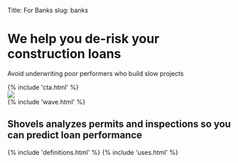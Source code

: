 Title: For Banks
slug: banks

<div class="pt-24">
  <div class="container px-3 mx-auto flex flex-wrap flex-col md:flex-row items-center">
    <!--Left Col-->
    <div class="flex flex-col w-full md:w-2/5 justify-center items-start text-center md:text-left text-slate-700 lg:pr-5">
      <p class="uppercase tracking-loose w-full"></p>
      <h1 class="my-4 text-5xl font-bold leading-tight">
        We help you de-risk your construction loans
      </h1>
      <p class="leading-normal text-2xl mb-8">
      Avoid underwriting poor performers who build slow projects
      </p>
      {% include 'cta.html' %}
    </div>
    <!--Right Col-->
    <div class="w-full md:w-3/5 lg:p-20 text-center">
      <img class="w-full md:w-4/5 z-50" src="/theme/images/for_banks.png" />
    </div>
  </div>
</div>
{% include 'wave.html' %}
<section class="bg-white py-16 px-4 lg:px-8">
  <div class="container max-w-5xl mx-auto m-8">
    <h2 class="w-full my-2 text-5xl font-bold leading-tight text-center text-gray-800">
      Shovels analyzes permits and inspections so you can predict loan performance
    </h2>
  </div>
</section>
{% include 'definitions.html' %}
{% include 'uses.html' %}